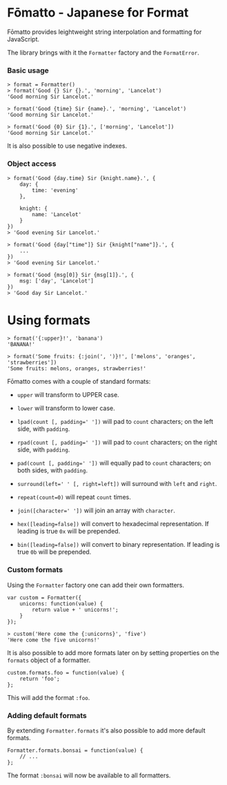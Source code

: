 Fōmatto - Japanese for Format
=============================

Fōmatto provides leightweight string interpolation and formatting for
JavaScript.

The library brings with it the `Formatter` factory and the `FormatError`.

### Basic usage

    > format = Formatter()
    > format('Good {} Sir {}.', 'morning', 'Lancelot')
    'Good morning Sir Lancelot.'
    
    > format('Good {time} Sir {name}.', 'morning', 'Lancelot')
    'Good morning Sir Lancelot.'

    > format('Good {0} Sir {1}.', ['morning', 'Lancelot'])
    'Good morning Sir Lancelot.'

It is also possible to use negative indexes.

### Object access

    > format('Good {day.time} Sir {knight.name}.', {
        day: {
            time: 'evening'
        },

        knight: {
            name: 'Lancelot'
        }
    })
    > 'Good evening Sir Lancelot.'

    > format('Good {day["time"]} Sir {knight["name"]}.', {
        ...
    })
    > 'Good evening Sir Lancelot.'

    > format('Good {msg[0]} Sir {msg[1]}.', {
        msg: ['day', 'Lancelot']
    })
    > 'Good day Sir Lancelot.'

# Using formats

    > format('{:upper}!', 'banana')
    'BANANA!'

    > format('Some fruits: {:join(', ')}!', ['melons', 'oranges', 'strawberries'])
    'Some fruits: melons, oranges, strawberries!'

Fōmatto comes with a couple of standard formats:
    
- `upper` will transform to UPPER case.
- `lower` will transform to lower case.
- `lpad(count [, padding=' '])` will pad to `count` characters; on the left side, with `padding`.
- `rpad(count [, padding=' '])` will pad to `count` characters; on the right side, with `padding`.
- `pad(count [, padding=' '])` will equally pad to `count` characters; on both sides, with `padding`.
- `surround(left=' ' [, right=left])` will surround with `left` and `right`.
- `repeat(count=0)` will repeat `count` times.
- `join([character=' '])` will join an array with `character`.
- `hex([leading=false])` will convert to hexadecimal representation. If leading
  is true `0x` will be prepended.

- `bin([leading=false])` will convert to binary representation. If leading
  is true `0b` will be prepended.                                     

### Custom formats

Using the `Formatter` factory one can add their own formatters.

    var custom = Formatter({
        unicorns: function(value) {
            return value + ' unicorns!';
        }
    });

    > custom('Here come the {:unicorns}', 'five')
    'Here come the five unicorns!'

It is also possible to add more formats later on by setting properties on the
`formats` object of a formatter.

    custom.formats.foo = function(value) {
        return 'foo';
    };

This will add the format `:foo`.

### Adding default formats

By extending `Formatter.formats` it's also possible to add more default
formats.

    Formatter.formats.bonsai = function(value) {
        // ...   
    };


The format `:bonsai` will now be available to all formatters.

